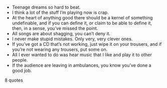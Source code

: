  - Teenage dreams so hard to beat.
 - I think a lot of the stuff I’m playing now is crap.
 - At the heart of anything good there should be a kernel of something undefinable, and if you can define it, or claim to be able to define it, then, in a sense, you’ve missed the point.
 - All songs are about shagging, you can’t deny it.
 - I never make stupid mistakes. Only very, very clever ones.
 - If you’ve got a CD that’s not working, just wipe it on your trousers, and if you’re not wearing any trousers, put some on.
 - All I ever wanted to do was hear music that I like and play it to other people.
 - If the audience are leaving in ambulances, you know you’ve done a good job.

8 quotes